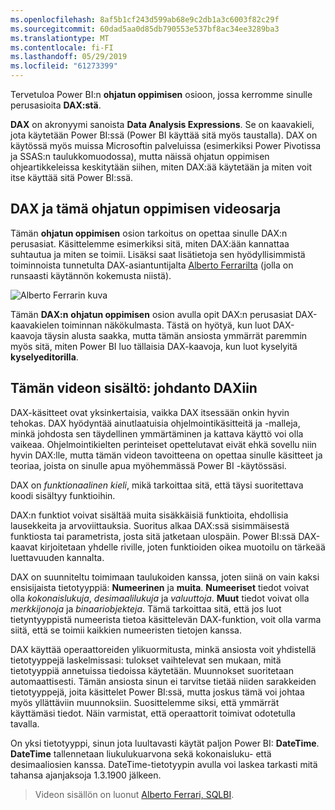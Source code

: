 ```yaml
---
ms.openlocfilehash: 8af5b1cf243d599ab68e9c2db1a3c6003f82c29f
ms.sourcegitcommit: 60dad5aa0d85db790553e537bf8ac34ee3289ba3
ms.translationtype: MT
ms.contentlocale: fi-FI
ms.lasthandoff: 05/29/2019
ms.locfileid: "61273399"
---
```

Tervetuloa Power BI:n **ohjatun oppimisen** osioon, jossa kerromme sinulle perusasioita **DAX:stä**.

**DAX** on akronyymi sanoista **Data Analysis Expressions**. Se on kaavakieli, jota käytetään Power BI:ssä (Power BI käyttää sitä myös taustalla). DAX on käytössä myös muissa Microsoftin palveluissa (esimerkiksi Power Pivotissa ja SSAS:n taulukkomuodossa), mutta näissä ohjatun oppimisen ohjeartikkeleissa keskitytään siihen, miten DAX:ää käytetään ja miten voit itse käyttää sitä Power BI:ssä.

## <a name="dax-and-this-guided-learning-video-series"></a>DAX ja tämä ohjatun oppimisen videosarja
Tämän **ohjatun oppimisen** osion tarkoitus on opettaa sinulle DAX:n perusasiat. Käsittelemme esimerkiksi sitä, miten DAX:ään kannattaa suhtautua ja miten se toimii. Lisäksi saat lisätietoja sen hyödyllisimmistä toiminnoista tunnetulta DAX-asiantuntijalta [Alberto Ferrarilta](http://www.sqlbi.com/learning-dax) (jolla on runsaasti käytännön kokemusta niistä).

![Alberto Ferrarin kuva](media/7-1-intro-to-dax/intro_dax_6_alberto_ferrari.png)

Tämän **DAX:n** **ohjatun oppimisen** osion avulla opit DAX:n perusasiat DAX-kaavakielen toiminnan näkökulmasta. Tästä on hyötyä, kun luot DAX-kaavoja täysin alusta saakka, mutta tämän ansiosta ymmärrät paremmin myös sitä, miten Power BI luo tällaisia DAX-kaavoja, kun luot kyselyitä **kyselyeditorilla**.

## <a name="in-this-video---introduction-to-dax"></a>Tämän videon sisältö: johdanto DAXiin
DAX-käsitteet ovat yksinkertaisia, vaikka DAX itsessään onkin hyvin tehokas. DAX hyödyntää ainutlaatuisia ohjelmointikäsitteitä ja -malleja, minkä johdosta sen täydellinen ymmärtäminen ja kattava käyttö voi olla vaikeaa. Ohjelmointikielten perinteiset opettelutavat eivät ehkä sovellu niin hyvin DAX:lle, mutta tämän videon tavoitteena on opettaa sinulle käsitteet ja teoriaa, joista on sinulle apua myöhemmässä Power BI -käytössäsi.

DAX on *funktionaalinen kieli*, mikä tarkoittaa sitä, että täysi suoritettava koodi sisältyy funktioihin.

DAX:n funktiot voivat sisältää muita sisäkkäisiä funktioita, ehdollisia lausekkeita ja arvoviittauksia. Suoritus alkaa DAX:ssä sisimmäisestä funktiosta tai parametrista, josta sitä jatketaan ulospäin. Power BI:ssä DAX-kaavat kirjoitetaan yhdelle riville, joten funktioiden oikea muotoilu on tärkeää luettavuuden kannalta.

DAX on suunniteltu toimimaan taulukoiden kanssa, joten siinä on vain kaksi ensisijaista tietotyyppiä: **Numeerinen** ja **muita**. **Numeeriset** tiedot voivat olla *kokonaislukuja*, *desimaalilukuja* ja *valuuttoja*. **Muut** tiedot voivat olla *merkkijonoja* ja *binaariobjekteja*. Tämä tarkoittaa sitä, että jos luot tietyntyyppistä numeerista tietoa käsittelevän DAX-funktion, voit olla varma siitä, että se toimii kaikkien numeeristen tietojen kanssa.

DAX käyttää operaattoreiden ylikuormitusta, minkä ansiosta voit yhdistellä tietotyyppejä laskelmissasi: tulokset vaihtelevat sen mukaan, mitä tietotyyppiä annetuissa tiedoissa käytetään. Muunnokset suoritetaan automaattisesti. Tämän ansiosta sinun ei tarvitse tietää niiden sarakkeiden tietotyyppejä, joita käsittelet Power BI:ssä, mutta joskus tämä voi johtaa myös yllättäviin muunnoksiin. Suosittelemme siksi, että ymmärrät käyttämäsi tiedot. Näin varmistat, että operaattorit toimivat odotetulla tavalla.

On yksi tietotyyppi, sinun jota luultavasti käytät paljon Power BI: **DateTime**. **DateTime** tallennetaan liukulukuarvona sekä kokonaisluku- että desimaaliosien kanssa. DateTime-tietotyypin avulla voi laskea tarkasti mitä tahansa ajanjaksoja 1.3.1900 jälkeen.

> Videon sisällön on luonut [Alberto Ferrari, SQLBI](http://www.sqlbi.com/learning-dax/?utm_source=powerbi&utm_medium=marketing&utm_campaign=after-summit).
> 
> 

